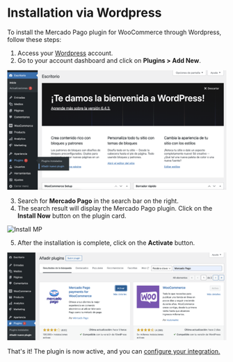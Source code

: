 # Installation via Wordpress

To install the Mercado Pago plugin for WooCommerce through Wordpress, follow these steps:

1. Access your [Wordpress](https://wordpress.com/) account.
2. Go to your account dashboard and click on **Plugins > Add New**.

![Add plugin](/images/woocomerce/add-plugin-es.png)

3. Search for **Mercado Pago** in the search bar on the right.
4. The search result will display the Mercado Pago plugin. Click on the **Install Now** button on the plugin card.

![Install MP](/images/woocomerce/install-plugin-es.png)

5. After the installation is complete, click on the **Activate** button.

![Activate MP](/images/woocomerce/activate-mp-es.png)

That's it! The plugin is now active, and you can [configure your integration.](/developers/en/docs/woocommerce/integration-configuration/plugin-configuration)
